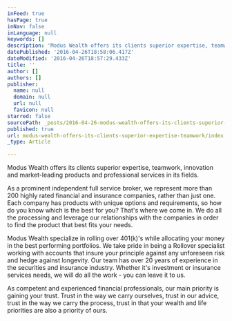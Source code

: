```yaml
---
inFeed: true
hasPage: true
inNav: false
inLanguage: null
keywords: []
description: 'Modus Wealth offers its clients superior expertise, teamwork, innovation and market-leading products and professional services in its fields. '
datePublished: '2016-04-26T18:58:06.417Z'
dateModified: '2016-04-26T18:57:29.433Z'
title: ''
author: []
authors: []
publisher:
  name: null
  domain: null
  url: null
  favicon: null
starred: false
sourcePath: _posts/2016-04-26-modus-wealth-offers-its-clients-superior-expertise-teamwork.md
published: true
url: modus-wealth-offers-its-clients-superior-expertise-teamwork/index.html
_type: Article

---
```

Modus Wealth offers its clients superior expertise, teamwork, innovation and market-leading products and professional services in its fields. 

As a prominent independent full service broker, we represent more than 200 highly rated financial and insurance companies, rather than just one. Each company has products with unique options and requirements, so how do you know which is the best for you? That's where we come in. We do all the processing and leverage our relationships with the companies in order to find the product that best fits your needs. 

Modus Wealth specialize in rolling over 401(k)'s while allocating your money in the best performing portfolios. We take pride in being a Rollover specialist working with accounts that insure your principle against any unforeseen risk and hedge against longevity. Our team has over 20 years of experience in the securities and insurance industry. Whether it's investment or insurance services needs, we will do all the work - you can leave it to us. ​

As competent and experienced financial professionals, our main priority is gaining your trust. Trust in the way we carry ourselves, trust in our advice, trust in the way we carry the process, trust in that your wealth and life priorities are also a priority of ours.